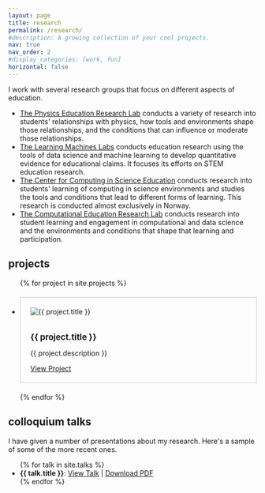 ```yaml
---
layout: page
title: research
permalink: /research/
#description: A growing collection of your cool projects.
nav: true
nav_order: 2
#display_categories: [work, fun]
horizontal: false
---
```


<style>
  .project-grid {
  display: grid;
  grid-template-columns: repeat(auto-fit, minmax(300px, 1fr));
  gap: 20px;
}

.project-card {
  border: 1px solid #ccc;
  padding: 20px;
}

.project-card img {
  max-width: 100%;
  height: auto;
  margin-bottom: 10px;
}

.project-card h2 {
  font-size: 1.2em;
  margin-bottom: 10px;
}

.project-card p {
  font-size: 1em;
}
</style>

I work with several research groups that focus on different aspects of education.

* [The Physics Education Research Lab](https://perl.natsci.msu.edu) conducts a variety of research into students' relationships with physics, how tools and environments shape those relationships, and the conditions that can influence or moderate those relationships.
* [The Learning Machines Labs](https://learningmachineslab.github.io) conducts education research using the tools of data science and machine learning to develop quantitative evidence for educational claims. It focuses its efforts on STEM education research.
* [The Center for Computing in Science Education](https://www.mn.uio.no/ccse/english/) conducts research into students' learning of computing in science environments and studies the tools and conditions that lead to different forms of learning. This research is conducted almost exclusively in Norway.
* [The Computational Education Research Lab](https://msu-cerl.github.io) conducts research into student learning and engagement in computational and data science and the environments and conditions that shape that learning and participation.

## projects

<ul class="project-grid">
  {% for project in site.projects %}
    <li class="project-card">
      <img src="{{ site.baseurl }}{{ project.img }}" alt="{{ project.title }}">
      <h2>{{ project.title }}</h2>
      <p>{{ project.description }}</p>
      <a href="{{ site.baseurl }}{{ project.url }}">View Project</a> 
    </li>
  {% endfor %}
</ul>



## colloquium talks

I have given a number of presentations about my research. Here's a sample of some of the more recent ones.

<ul>
{% for talk in site.talks %}
  <li>
    <strong>{{ talk.title }}</strong>: <!-- Assuming you set the title in the front matter of the Markdown/HTML files -->
    <a href="../assets{{ talk.url | relative_url }}index.html">View Talk</a> |
    <a href="../assets{{ talk.url | relative_url | replace: 'index.html'}}{{ talk.file}}">Download PDF</a>
  </li>
{% endfor %}
</ul>
